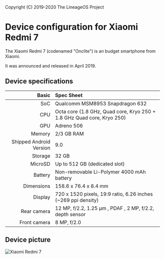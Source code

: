 Copyright (C) 2019-2020 The LineageOS Project
 
  Device configuration for Xiaomi Redmi 7
 =========================================
 
  The Xiaomi Redmi 7 (codenamed "Onclite") is an 
budget smartphone from Xiaomi.
 
  It was announced and released in April 2019.
 
  ## Device specifications
 
  Basic | Spec Sheet
 -------:|:-------------------------
 SoC | Qualcomm MSM8953 Snapdragon 632
 CPU | Octa core (1.8 GHz, Quad core, Kryo 250 + 1.8 GHz Quad core, Kryo 250)
 GPU | Adreno 506
 Memory | 2/3 GB RAM
 Shipped Android Version | 9.0
 Storage | 32 GB
 MicroSD | Up to 512 GB (dedicated slot)
 Battery | Non-removable Li-Polymer 4000 mAh battery
 Dimensions | 158.6 x 76.4 x 8.4 mm
 Display | 720 x 1520 pixels, 19:9 ratio, 6.26 inches (~269 ppi density)
 Rear camera | 12 MP, f/2.2, 1.25 μm , PDAF , 2 MP, f/2.2, depth sensor
 Front camera | 8 MP, f/2.0      
 
 
  ## Device picture
 
  ![Xiaomi Redmi 7 ](https://i.imgur.com/PjaQrqr.png "Xiaomi Redmi 7")


 
                

 
 
  
